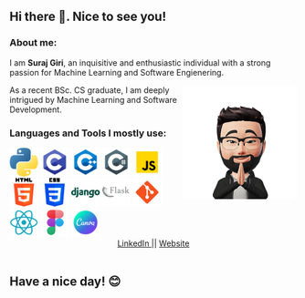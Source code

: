 ## **Hi there 👋. Nice to see you!**

### **About me:**
I am **Suraj Giri**, an inquisitive and enthusiastic individual with a strong passion for Machine Learning and Software Engienering.

<img align="right" src="./assets/icons/avatar.png" height="200px">

As a recent BSc. CS graduate, I am deeply intrigued by Machine Learning and Software Development.

### **Languages and Tools I mostly use:**

<div>
<img src = "./assets/icons/python.png" height = 50px>
<img src = "./assets/icons/c.png" height = 50px>
<img src = "./assets/icons/c++.png" height = 50px>
<img src = "./assets/icons/c_sharp.png" height = 50px>
<img src = "./assets/icons/javascript.png" height = 50px>
<img src = "./assets/icons/html.png" height = 50px>
<img src = "./assets/icons/css.png" height = 50px>
<img src = "./assets/icons/django.png" height = 50px>
<img src = "./assets/icons/flask.png" height = 50px>
<img src = "./assets/icons/git.png" height = 50px>
<img src = "./assets/icons/react.png" height = 50px>
<img src = "./assets/icons/figma.png" height = 50px>
<img src = "./assets/icons/canva.png" height = 50px>
</div>

<div align="center">
<a align="center" href="https://www.linkedin.com/in/surajgiri7/">
LinkedIn
</a>||
<a align="center" href="https://www.girisuraj.com.np">
Website
</a><br>
<img align="center" src="https://komarev.com/ghpvc/?username=surajgiri7&style=flat-square&color=blue" alt=""/>
</div>

## Have a nice day! 😊






<!--
**surajgiri7/surajgiri7** is a ✨ _special_ ✨ repository because its `README.md` (this file) appears on your GitHub profile.

Here are some ideas to get you started:

- 🔭 I’m currently working on ...
- 🌱 I’m currently learning ...
- 👯 I’m looking to collaborate on ...
- 🤔 I’m looking for help with ...
- 💬 Ask me about ...
- 📫 How to reach me: ...
- 😄 Pronouns: ...
- ⚡ Fun fact: ...
-->
